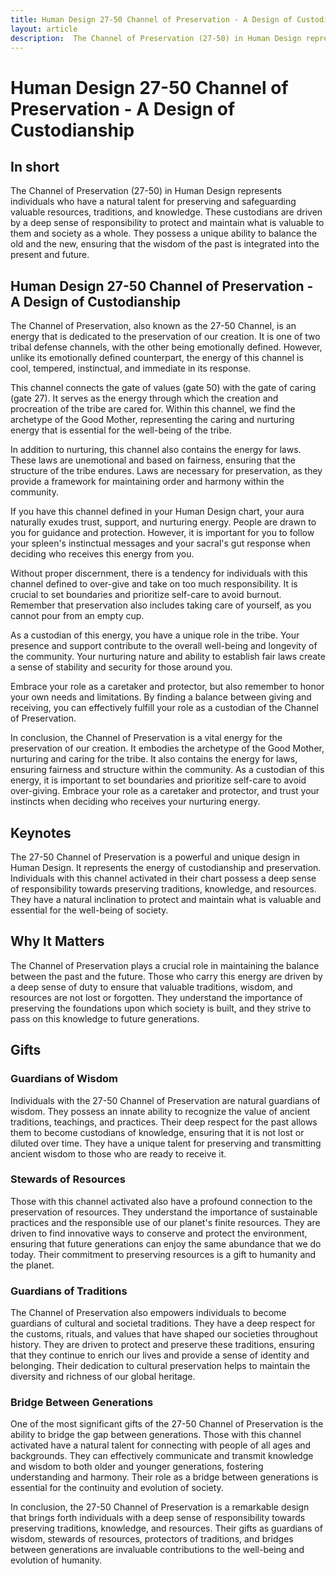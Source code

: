 ```yaml
---
title: Human Design 27-50 Channel of Preservation - A Design of Custodianship
layout: article
description:  The Channel of Preservation (27-50) in Human Design represents individuals who have a natural talent for preserving and safeguarding valuable resources, traditions, and knowledge. These custodians are driven by a deep sense of responsibility to protect and maintain what is valuable to them and society as a whole. They possess a unique ability to balance the old and the new, ensuring that the wisdom of the past is integrated into the present and future.
---
```

# Human Design 27-50 Channel of Preservation - A Design of Custodianship
## In short
 The Channel of Preservation (27-50) in Human Design represents individuals who have a natural talent for preserving and safeguarding valuable resources, traditions, and knowledge. These custodians are driven by a deep sense of responsibility to protect and maintain what is valuable to them and society as a whole. They possess a unique ability to balance the old and the new, ensuring that the wisdom of the past is integrated into the present and future.

## Human Design 27-50 Channel of Preservation - A Design of Custodianship
The Channel of Preservation, also known as the 27-50 Channel, is an energy that is dedicated to the preservation of our creation. It is one of two tribal defense channels, with the other being emotionally defined. However, unlike its emotionally defined counterpart, the energy of this channel is cool, tempered, instinctual, and immediate in its response.

This channel connects the gate of values (gate 50) with the gate of caring (gate 27). It serves as the energy through which the creation and procreation of the tribe are cared for. Within this channel, we find the archetype of the Good Mother, representing the caring and nurturing energy that is essential for the well-being of the tribe.

In addition to nurturing, this channel also contains the energy for laws. These laws are unemotional and based on fairness, ensuring that the structure of the tribe endures. Laws are necessary for preservation, as they provide a framework for maintaining order and harmony within the community.

If you have this channel defined in your Human Design chart, your aura naturally exudes trust, support, and nurturing energy. People are drawn to you for guidance and protection. However, it is important for you to follow your spleen's instinctual messages and your sacral's gut response when deciding who receives this energy from you.

Without proper discernment, there is a tendency for individuals with this channel defined to over-give and take on too much responsibility. It is crucial to set boundaries and prioritize self-care to avoid burnout. Remember that preservation also includes taking care of yourself, as you cannot pour from an empty cup.

As a custodian of this energy, you have a unique role in the tribe. Your presence and support contribute to the overall well-being and longevity of the community. Your nurturing nature and ability to establish fair laws create a sense of stability and security for those around you.

Embrace your role as a caretaker and protector, but also remember to honor your own needs and limitations. By finding a balance between giving and receiving, you can effectively fulfill your role as a custodian of the Channel of Preservation.

In conclusion, the Channel of Preservation is a vital energy for the preservation of our creation. It embodies the archetype of the Good Mother, nurturing and caring for the tribe. It also contains the energy for laws, ensuring fairness and structure within the community. As a custodian of this energy, it is important to set boundaries and prioritize self-care to avoid over-giving. Embrace your role as a caretaker and protector, and trust your instincts when deciding who receives your nurturing energy.
## Keynotes

The 27-50 Channel of Preservation is a powerful and unique design in Human Design. It represents the energy of custodianship and preservation. Individuals with this channel activated in their chart possess a deep sense of responsibility towards preserving traditions, knowledge, and resources. They have a natural inclination to protect and maintain what is valuable and essential for the well-being of society.

## Why It Matters

The Channel of Preservation plays a crucial role in maintaining the balance between the past and the future. Those who carry this energy are driven by a deep sense of duty to ensure that valuable traditions, wisdom, and resources are not lost or forgotten. They understand the importance of preserving the foundations upon which society is built, and they strive to pass on this knowledge to future generations.

## Gifts

### Guardians of Wisdom

Individuals with the 27-50 Channel of Preservation are natural guardians of wisdom. They possess an innate ability to recognize the value of ancient traditions, teachings, and practices. Their deep respect for the past allows them to become custodians of knowledge, ensuring that it is not lost or diluted over time. They have a unique talent for preserving and transmitting ancient wisdom to those who are ready to receive it.

### Stewards of Resources

Those with this channel activated also have a profound connection to the preservation of resources. They understand the importance of sustainable practices and the responsible use of our planet's finite resources. They are driven to find innovative ways to conserve and protect the environment, ensuring that future generations can enjoy the same abundance that we do today. Their commitment to preserving resources is a gift to humanity and the planet.

### Guardians of Traditions

The Channel of Preservation also empowers individuals to become guardians of cultural and societal traditions. They have a deep respect for the customs, rituals, and values that have shaped our societies throughout history. They are driven to protect and preserve these traditions, ensuring that they continue to enrich our lives and provide a sense of identity and belonging. Their dedication to cultural preservation helps to maintain the diversity and richness of our global heritage.

### Bridge Between Generations

One of the most significant gifts of the 27-50 Channel of Preservation is the ability to bridge the gap between generations. Those with this channel activated have a natural talent for connecting with people of all ages and backgrounds. They can effectively communicate and transmit knowledge and wisdom to both older and younger generations, fostering understanding and harmony. Their role as a bridge between generations is essential for the continuity and evolution of society.

In conclusion, the 27-50 Channel of Preservation is a remarkable design that brings forth individuals with a deep sense of responsibility towards preserving traditions, knowledge, and resources. Their gifts as guardians of wisdom, stewards of resources, protectors of traditions, and bridges between generations are invaluable contributions to the well-being and evolution of humanity.
